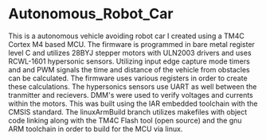 # Autonomous_Robot_Car
This is a autonomous vehicle avoiding robot car I created using a TM4C Cortex M4 based MCU. The firmware is programmed in bare metal register level C and utilizes 28BYJ stepper motors with ULN2003 drivers and uses RCWL-1601 hypersonic sensors. Utilizing input edge capture mode timers and and PWM signals the time and distance of the vehicle from obstacles can be calculated. The firmware uses various registers in order to create these calculations. The hypersonics sensors use UART as well between the tranmitter and recievers. DMM's were used to verify voltages and currents within the motors. This was built using the IAR embedded toolchain with the CMSIS standard. The linuxArmBuild branch utilizes makefiles with object code linking along with the TM4C Flash tool (open source) and the gnu ARM toolchain in order to build for the MCU via linux. 
